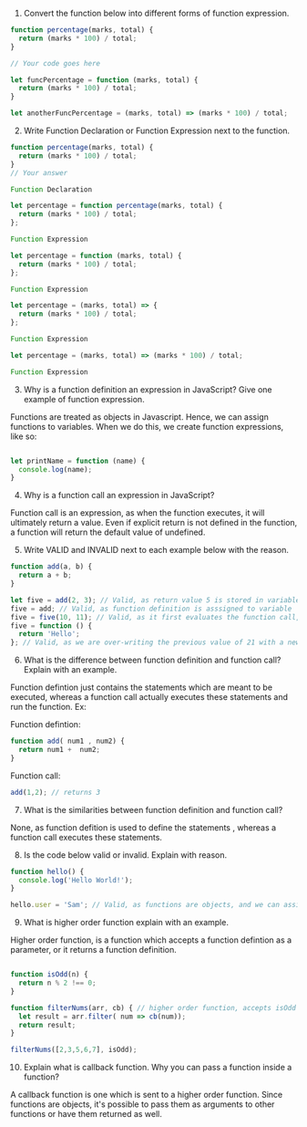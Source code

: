 1. Convert the function below into different forms of function expression.

```js
function percentage(marks, total) {
  return (marks * 100) / total;
}

// Your code goes here

let funcPercentage = function (marks, total) {
  return (marks * 100) / total;
}

let anotherFuncPercentage = (marks, total) => (marks * 100) / total;

```

2. Write Function Declaration or Function Expression next to the function.

```js
function percentage(marks, total) {
  return (marks * 100) / total;
}
// Your answer

Function Declaration

```

```js
let percentage = function percentage(marks, total) {
  return (marks * 100) / total;
};

Function Expression

```

```js
let percentage = function (marks, total) {
  return (marks * 100) / total;
};

Function Expression

```

```js
let percentage = (marks, total) => {
  return (marks * 100) / total;
};

Function Expression

```

```js
let percentage = (marks, total) => (marks * 100) / total;

Function Expression

```

3. Why is a function definition an expression in JavaScript? Give one example of function expression.

Functions are treated as objects in Javascript. Hence, we can assign functions to variables. When we do this, we create function expressions, like so:

```js

let printName = function (name) {
  console.log(name);
}

```

4. Why is a function call an expression in JavaScript?

Function call is an expression, as when the function executes, it will ultimately return a value. Even if explicit return is not defined in the function, a function will return the default value of undefined. 

5. Write VALID and INVALID next to each example below with the reason.

```js
function add(a, b) {
  return a + b;
}

let five = add(2, 3); // Valid, as return value 5 is stored in variable
five = add; // Valid, as function definition is asssigned to variable
five = five(10, 11); // Valid, as it first evaluates the function call, then assigns the value back to varibale, thus over-riding the previous function defintion stored in it.
five = function () {
  return 'Hello';
}; // Valid, as we are over-writing the previous value of 21 with a new function defintion
```

6. What is the difference between function definition and function call? Explain with an example.

Function defintion just contains the statements which are meant to be executed, whereas a function call actually executes these statements and run the function. Ex:

Function defintion:
```js
function add( num1 , num2) {
  return num1 +  num2;
}

```

Function call:
```js
add(1,2); // returns 3

```

7. What is the similarities between function definition and function call?

None, as function defition is used to define the statements , whereas a function call executes these statements.

8. Is the code below valid or invalid. Explain with reason.

```js
function hello() {
  console.log('Hello World!');
}

hello.user = 'Sam'; // Valid, as functions are objects, and we can assign a prorperty to an object.
```

9. What is higher order function explain with an example.

Higher order function, is a function which accepts a function defintion as a parameter, or it returns a function definition.

```js

function isOdd(n) {
  return n % 2 !== 0;
}

function filterNums(arr, cb) { // higher order function, accepts isOdd as a parameter
  let result = arr.filter( num => cb(num));
  return result;
}

filterNums([2,3,5,6,7], isOdd);

```

10. Explain what is callback function. Why you can pass a function inside a function?

A callback function is one which is sent to a higher order function.
Since functions are objects, it's possible to pass them as arguments to other functions or have them returned as well.